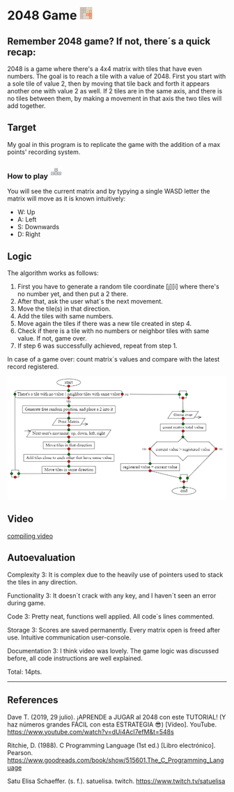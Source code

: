 # 2048 Game ![alt text](https://github.com/AndresSM415/C-language/blob/main/images/2048%20exxx.png "Saquenme de Latinoamerica")
## Remember 2048 game? If not, there´s a quick recap: 
2048 is a game where there's a 4x4 matrix with tiles that have even numbers. 
The goal is to reach a tile with a value of 2048.
First you start with a sole tile of value 2, then by moving that tile back and forth it appears another one with value 2 as well.
If 2 tiles are in the same axis, and there is no tiles between them, by making a movement in that axis the two tiles will add together.

## Target
My goal in this program is to replicate the game with the addition of a max points' recording system.

### How to play ![alt text](https://github.com/AndresSM415/C-language/blob/main/images/wasd.jpg "WASD keys")
You will see the current matrix and by typying a single WASD letter the matrix will move as it is known intuitively:
* W: Up
* A: Left
* S: Downwards
* D: Right 

## Logic
The algorithm works as follows:
1. First you have to generate a random tile coordinate [j][i] where there's no number yet, and then put a 2 there.
2. After that, ask the user what´s the next movement.
3. Move the tile(s) in that direction.
4. Add the tiles with same numbers.
5. Move again the tiles if there was a new tile created in step 4.
6. Check if there is a tile with no numbers or neighbor tiles with same value. If not, game over.
7. If step 6 was successfully achieved, repeat from step 1.

In case of a game over: count matrix´s values and compare with the latest record registered.

![alt text](https://github.com/AndresSM415/C-language/blob/main/images/algoritmo.PNG "Saquenme de Latinoamerica")

## Video
[compiling video](https://youtu.be/Q9C4poj57p8)

## Autoevaluation

Complexity 3: It is complex due to the heavily use of pointers used to stack the tiles in any direction.

Functionality 3: It doesn´t crack with any key, and I haven´t seen an error during game.

Code 3: Pretty neat, functions well applied. All code´s lines commented.

Storage 3: Scores are saved permanently. Every matrix open is freed after use. Intuitive communication user-console.

Documentation 3: I think video was lovely. The game logic was discussed before, all code instructions are well explained.

Total: 14pts.

---
## References
Dave T. (2019, 29 julio). ¡APRENDE a JUGAR al 2048 con este TUTORIAL! (Y haz números grandes FÁCIL con esta ESTRATEGIA 😎) [Vídeo]. YouTube. https://www.youtube.com/watch?v=dUi4AcI7efM&t=548s

Ritchie, D. (1988). C Programming Language (1st ed.) [Libro electrónico]. Pearson. https://www.goodreads.com/book/show/515601.The_C_Programming_Language

Satu Elisa Schaeffer. (s. f.). satuelisa. twitch. https://www.twitch.tv/satuelisa
